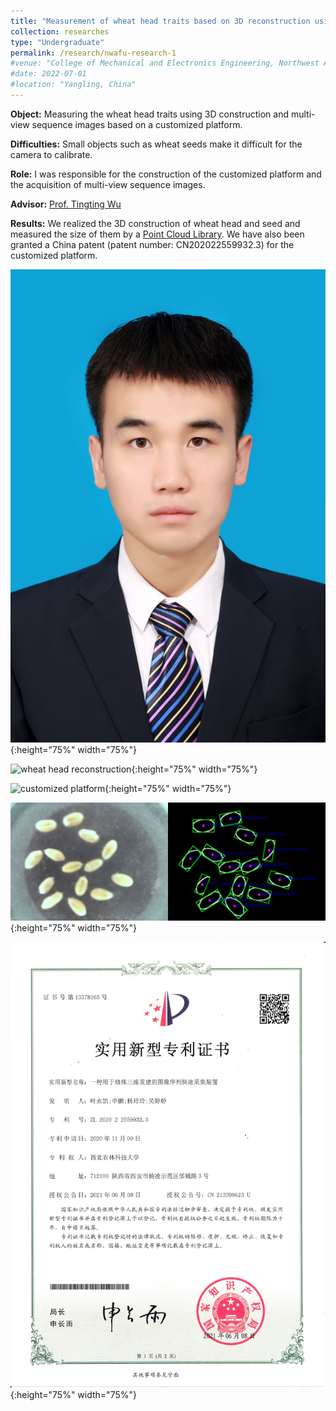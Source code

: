 ```yaml
---
title: "Measurement of wheat head traits based on 3D reconstruction using multi-view sequence images (September 2020 - September 2021)"
collection: researches
type: "Undergraduate"
permalink: /research/nwafu-research-1
#venue: "College of Mechanical and Electronics Engineering, Northwest Agriculture & Forest University"
#date: 2022-07-01
#location: "Yangling, China"
---
```


**Object:** Measuring the wheat head traits using 3D construction and multi-view sequence images based on a customized platform.

**Difficulties:** Small objects such as wheat seeds make it difficult for the camera to calibrate.

**Role:** I was responsible for the construction of the customized platform and the acquisition of multi-view sequence images.

**Advisor:** [Prof. Tingting Wu](https://cmee.nwsuaf.edu.cn/szdw/gjzcry/318499.htm)

**Results:** We realized the 3D construction of wheat head and seed and measured the size of them by a [Point Cloud Library](https://pointclouds.org). We have also been granted a China patent (patent number: CN202022559932.3) for the customized platform.

![wheat seed reconstruction](../images/profile.png "wheat seed"){:height="75%" width="75%"} 

![wheat head reconstruction](../images/WheatHead.gif  "wheat head"){:height="75%" width="75%"}

![customized platform](../images/CustomizedPlatform.gif "customized platform"){:height="75%" width="75%"}

![customized platform](../images/ImageProcessing.png "image processing"){:height="75%" width="75%"}

![Chine patent](../images/ChinaPatent1.png "China patent"){:height="75%" width="75%"}
